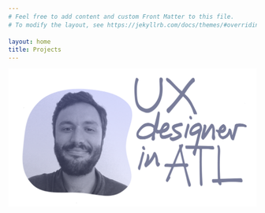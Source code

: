 ```yaml
---
# Feel free to add content and custom Front Matter to this file.
# To modify the layout, see https://jekyllrb.com/docs/themes/#overriding-theme-defaults

layout: home
title: Projects
---
```


![Edwin Choate, UX designer in ATL](/assets/img/homepage-image.png)